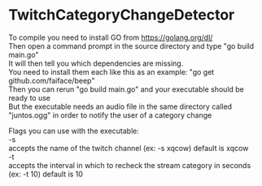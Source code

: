 # TwitchCategoryChangeDetector

To compile you need to install GO from https://golang.org/dl/  
Then open a command prompt in the source directory and type "go build main.go"  
It will then tell you which dependencies are missing.  
You need to install them each like this as an example: "go get github.com/faiface/beep"  
Then you can rerun "go build main.go" and your executable should be ready to use  
But the executable needs an audio file in the same directory called "juntos.ogg" in order to notify the user of a category change  


Flags you can use with the executable:  
-s  
  accepts the name of the twitch channel (ex: -s xqcow) default is xqcow  
-t  
  accepts the interval in which to recheck the stream category in seconds (ex: -t 10) default is 10  

